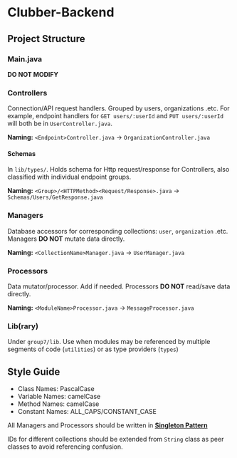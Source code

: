 # Clubber-Backend

## Project Structure

### Main.java

**DO NOT MODIFY**

### Controllers

Connection/API request handlers. Grouped by users, organizations .etc. For example, endpoint handlers for `GET users/:userId` and `PUT users/:userId` will both be in `UserController.java`.

**Naming:** `<Endpoint>Controller.java` -> `OrganizationController.java`

#### Schemas

In `lib/types/`. Holds schema for Http request/response for Controllers, also classified with individual endpoint groups.

**Naming:** `<Group>/<HTTPMethod><Request/Response>.java` -> `Schemas/Users/GetResponse.java`

### Managers

Database accessors for corresponding collections: `user`, `organization` .etc. Managers **DO NOT** mutate data directly.

**Naming:** `<CollectionName>Manager.java` -> `UserManager.java`

### Processors

Data mutator/processor. Add if needed. Processors **DO NOT** read/save data directly.

**Naming:** `<ModuleName>Processor.java` -> `MessageProcessor.java`

### Lib(rary)

Under `group7/lib`. Use when modules may be referenced by multiple segments of code (`utilities`) or as type providers (`types`)

## Style Guide

- Class Names: PascalCase
- Variable Names: camelCase
- Method Names: camelCase
- Constant Names: ALL_CAPS/CONSTANT_CASE

All Managers and Processors should be written in **[Singleton Pattern](https://en.wikipedia.org/wiki/Singleton_pattern)**

IDs for different collections should be extended from `String` class as peer classes to avoid referencing confusion.